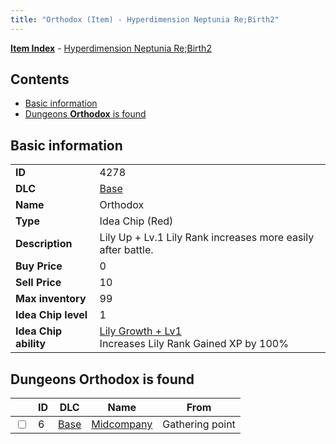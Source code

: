 ```yaml
---
title: "Orthodox (Item) - Hyperdimension Neptunia Re;Birth2"
---
```


[**Item Index**](/neptunia/rb2/item/index.html) - [Hyperdimension Neptunia Re;Birth2](/neptunia/rb2)

## Contents

- [Basic information](#basic-information)
- [Dungeons **Orthodox** is found](#dungeons-orthodox-is-found)

## Basic information

|   |   |
| -- | -- |
| **ID** | 4278 |
| **DLC** | [Base](/neptunia/rb2/dlc/0-base.html) |
| **Name** | Orthodox |
| **Type** | Idea Chip (Red) |
| **Description** | Lily Up + Lv.1 Lily Rank increases more easily after battle. |
| **Buy Price** | 0 |
| **Sell Price** | 10 |
| **Max inventory** | 99 |
| **Idea Chip level** | 1 |
| **Idea Chip ability** | [Lily Growth + Lv1](/neptunia/rb2/ability/0-9677-lily-growth-lv1.html)<br />Increases Lily Rank Gained XP by 100% |

## Dungeons **Orthodox** is found

|    | ID | DLC | Name | From |
| -- | -- | --- | ---- | ---- |
| <input type="checkbox" id="rb2-dungeon-0-6" class="trackbox" /> | 6 | [Base](/neptunia/rb2/dlc/0-base.html) | [Midcompany](/neptunia/rb2/dungeon/0-6-midcompany.html) | Gathering point |